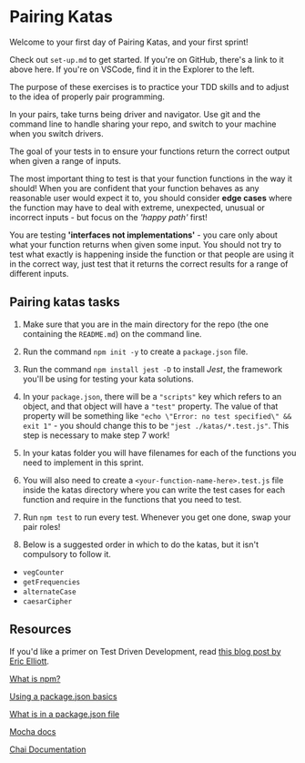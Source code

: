 # Pairing Katas

Welcome to your first day of Pairing Katas, and your first sprint!

Check out `set-up.md` to get started. If you're on GitHub, there's a link to it above here. If you're on VSCode, find it in the Explorer to the left.

The purpose of these exercises is to practice your TDD skills and to adjust to the idea of properly pair programming.

In your pairs, take turns being driver and navigator. Use git and the command line to handle sharing your repo, and switch to your machine when you switch drivers.

The goal of your tests in to ensure your functions return the correct output when given a range of inputs.

The most important thing to test is that your function functions in the way it should! When you are confident that your function behaves as any reasonable user would expect it to, you should consider **edge cases** where the function may have to deal with extreme, unexpected, unusual or incorrect inputs - but focus on the _'happy path'_ first!

You are testing **'interfaces not implementations'** - you care only about what your function returns when given some input. You should not try to test what exactly is happening inside the function or that people are using it in the correct way, just test that it returns the correct results for a range of different inputs.

## Pairing katas tasks

1. Make sure that you are in the main directory for the repo (the one containing the `README.md`) on the command line.

2. Run the command `npm init -y` to create a `package.json` file.

3. Run the command `npm install jest -D` to install _Jest_, the framework you'll be using for testing your kata solutions.

4. In your `package.json`, there will be a `"scripts"` key which refers to an object, and that object will have a `"test"` property. The value of that property will be something like `"echo \"Error: no test specified\" && exit 1"` - you should change this to be `"jest ./katas/*.test.js"`. This step is necessary to make step 7 work!

5. In your katas folder you will have filenames for each of the functions you need to implement in this sprint.

6. You will also need to create a `<your-function-name-here>.test.js` file inside the katas directory where you can write the test cases for each function and require in the functions that you need to test.

7. Run `npm test` to run every test. Whenever you get one done, swap your pair roles!

8. Below is a suggested order in which to do the katas, but it isn't compulsory to follow it.

- `vegCounter`
- `getFrequencies`
- `alternateCase`
- `caesarCipher`

## Resources

If you'd like a primer on Test Driven Development, read [this blog post by Eric Elliott](https://medium.com/javascript-scene/what-every-unit-test-needs-f6cd34d9836d).

[What is npm?](https://docs.npmjs.com/getting-started/what-is-npm)

[Using a package.json basics](https://docs.npmjs.com/getting-started/using-a-package.json)

[What is in a package.json file](https://docs.npmjs.com/files/package.json)

[Mocha docs](https://mochajs.org/)

[Chai Documentation](http://chaijs.com/api/bdd/)

